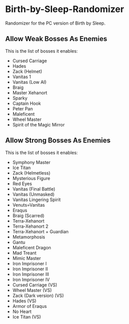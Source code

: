 # Birth-by-Sleep-Randomizer
Randomizer for the PC version of Birth by Sleep.

## Allow Weak Bosses As Enemies
This is the list of bosses it enables:
- Cursed Carriage
- Hades
- Zack (Helmet)
- Vanitas 1
- Vanitas (Low AI)
- Braig
- Master Xehanort
- Sparky
- Captain Hook
- Peter Pan
- Maleficent
- Wheel Master
- Spirit of the Magic Mirror

## Allow Strong Bosses As Enemies
This is the list of bosses it enables:
- Symphony Master
- Ice Titan
- Zack (Helmetless)
- Mysterious Figure
- Red Eyes
- Vanitas (Final Battle)
- Vanitas (Unmasked)
- Vanitas Lingering Spirit
- Venuts=Vanitas
- Eraqus
- Braig (Scarred)
- Terra-Xehanort
- Terra-Xehanort 2
- Terra-Xehanort + Guardian
- Metamorphosis
- Gantu
- Maleficent Dragon
- Mad Treant
- Mimic Master
- Iron Imprisoner I
- Iron Imprisoner II
- Iron Imprisoner III
- Iron Imprisoner IV
- Cursed Carriage (VS)
- Wheel Master (VS)
- Zack (Dark version) (VS)
- Hades (VS)
- Armor of Eraqus
- No Heart
- Ice Titan (VS)
